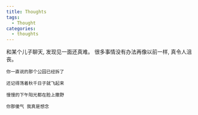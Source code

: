 ```yaml
---
title: Thoughts
tags:
  - Thought
categories:
  - thoughts
---
```



和某个儿子聊天, 发现见一面还真难。
很多事情没有办法再像以前一样, 真令人沮丧。
```
你一直说的那个公园已经拆了

还记得荡着秋千日子就飞起来

慢慢的下午阳光都在脸上撒野

你那傻气 我真是想念
```

